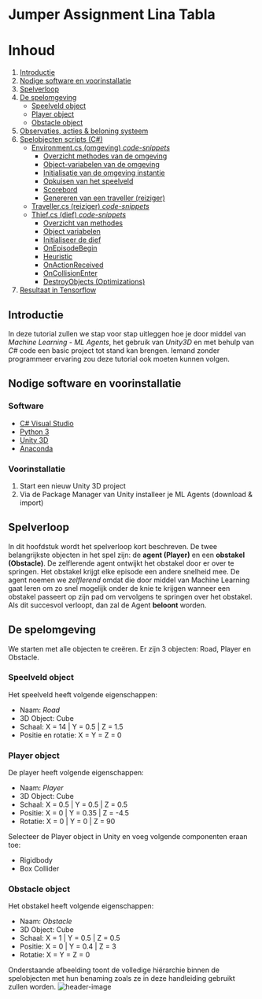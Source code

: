 # Jumper Assignment Lina Tabla

# Inhoud
1. [Introductie](#introductie)
2. [Nodige software en voorinstallatie](#benodigdheden)
3. [Spelverloop](#spelverloop)
4. [De spelomgeving](#spelomgeving)
    - [Speelveld object](#speelveldobject)
    - [Player object](#playerobject)
    - [Obstacle object](#obstacleobject)
5. [Observaties, acties & beloning systeem](#beloning)
6. [Spelobjecten scripts (C#)](#allescripts)
    - [Environment.cs (omgeving) *code-snippets*](#scripts)
        * [Overzicht methodes van de omgeving](#environment)
        * [Object-variabelen van de omgeving](#environment2)
        * [Initialisatie van de omgeving instantie](#environment3)
        * [Opkuisen van het speelveld](#environment4)
        * [Scorebord](#environment5)
        * [Genereren van een traveller (reiziger)](#environment6)
    - [Traveller.cs (reiziger) *code-snippets*](#scripts2)        
    - [Thief.cs (dief) *code-snippets*](#scripts3)
        * [Overzicht van methodes](#thief)
        * [Object variabelen](#thief2)
        * [Initialiseer de dief](#thief3)
        * [OnEpisodeBegin](#thief4)
        * [Heuristic](#thief5)
        * [OnActionReceived](#thief6)
        * [OnCollisionEnter](#thief7)
        * [DestroyObjects (Optimizations)](#thief8)
7. [Resultaat in Tensorflow](#tensorflow)

## Introductie <a name="introductie"></a>
In  deze tutorial zullen we stap voor stap uitleggen hoe je door middel van *Machine Learning* - *ML Agents*, het gebruik van *Unity3D* en met behulp van *C#* code een basic project tot stand kan brengen. Iemand zonder programmeer ervaring zou deze tutorial ook moeten kunnen volgen. 

## Nodige software en voorinstallatie <a name="benodigdheden"></a>
### Software
- [C# Visual Studio](https://visualstudio.microsoft.com/downloads/)
- [Python 3](https://www.python.org/downloads/)
- [Unity 3D](https://unity3d.com/get-unity/download)
- [Anaconda](https://docs.anaconda.com/anaconda/)

### Voorinstallatie
1. Start een nieuw Unity 3D project
2. Via de Package Manager van Unity installeer je ML Agents (download & import)

## Spelverloop <a name="spelverloop"></a>
In dit hoofdstuk wordt het spelverloop kort beschreven. De twee belangrijkste objecten in het spel zijn: de **agent (Player)** en een **obstakel (Obstacle)**. 
De zelflerende agent ontwijkt het obstakel door er over te springen. Het obstakel krijgt elke episode een andere snelheid mee. 
De agent noemen we *zelflerend* omdat die door middel van Machine Learning gaat leren om zo snel mogelijk onder de knie te krijgen wanneer een obstakel passeert op zijn pad om vervolgens te springen over het obstakel. Als dit succesvol verloopt, dan zal de Agent **beloont** worden.

## De spelomgeving <a name="spelomgeving"></a>
We starten met alle objecten te creëren. Er zijn 3 objecten: Road, Player en Obstacle.

### Speelveld object <a name="speelveldobject"></a>
Het speelveld heeft volgende eigenschappen:
- Naam: *Road*
- 3D Object: Cube
- Schaal: X = 14 | Y = 0.5 | Z = 1.5
- Positie en rotatie: X = Y = Z = 0

### Player object <a name="obstacleobject"></a>
De player heeft volgende eigenschappen:
- Naam: *Player*
- 3D Object: Cube
- Schaal: X = 0.5 | Y = 0.5 | Z = 0.5
- Positie: X = 0 | Y = 0.35 | Z = -4.5
- Rotatie: X = 0 | Y = 0 | Z = 90

Selecteer de Player object in Unity en voeg volgende componenten eraan toe:
- Rigidbody
- Box Collider


### Obstacle object <a name="obstacleobject"></a>
Het obstakel heeft volgende eigenschappen:
- Naam: *Obstacle*
- 3D Object: Cube
- Schaal: X = 1 | Y = 0.5 | Z = 0.5
- Positie: X = 0 | Y = 0.4 | Z = 3
- Rotatie: X = Y = Z = 0

Onderstaande afbeelding toont de volledige hiërarchie binnen de spelobjecten met hun benaming zoals ze in deze handleiding gebruikt zullen worden. 
<img alt="header-image" src="https://raw.githubusercontent.com/AP-IT-GH/jumper-assignment-LinaTabla/main/Images/hi%C3%ABrachie-objecten.png"/>

